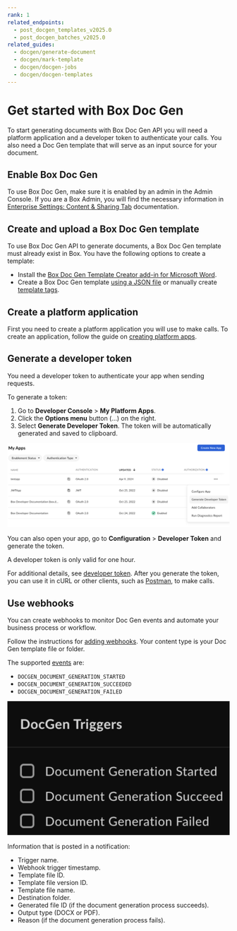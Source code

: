 ```yaml
---
rank: 1
related_endpoints:
  - post_docgen_templates_v2025.0
  - post_docgen_batches_v2025.0
related_guides:
  - docgen/generate-document
  - docgen/mark-template
  - docgen/docgen-jobs
  - docgen/docgen-templates
---
```


# Get started with Box Doc Gen

To start generating documents with Box Doc Gen API you will need a platform application and a developer token to
authenticate your calls. You also need a Doc Gen template that will serve as an input source for your document.

## Enable Box Doc Gen

To use Box Doc Gen, make sure it is enabled by an
admin in the Admin Console.
If you are a Box Admin, you will find the necessary information in
[Enterprise Settings: Content & Sharing Tab][settings] documentation.

## Create and upload a Box Doc Gen template

To use Box Doc Gen API to generate documents, a Box Doc Gen template must already exist in Box. You have the following options to create a template:

* Install the [Box Doc Gen Template Creator add-in for Microsoft Word][template-addin].
* Create a Box Doc Gen template [using a JSON file][json-template] or manually create [template tags][template-tags].

## Create a platform application

First you need to create a platform application
you will use to make calls. To create
an application, follow the guide
on [creating platform apps][createapps].

## Generate a developer token

You need a developer token
to authenticate your app when sending requests.

To generate a token:

1. Go to **Developer Console** > **My Platform Apps**.
2. Click the **Options menu** button (…) on the right.
3. Select **Generate Developer Token**. The token will be automatically generated and saved to clipboard.

![generate token](./images/developer-token.png)

You can also open your app, go to
**Configuration** > **Developer Token**
and generate the token.

<Message type="notice">
A developer token is only valid for one hour.
</Message>

For additional details, see [developer token][token].
After you generate the token, you can use it in cURL
or other clients, such as [Postman][postman], to make
calls.

## Use webhooks 

You can create webhooks to monitor Doc Gen events and automate your business process or workflow.

Follow the instructions for [adding webhooks][webhooks]. Your content type is your Doc Gen template file or folder.

The supported [events][events] are:

* `DOCGEN_DOCUMENT_GENERATION_STARTED`
* `DOCGEN_DOCUMENT_GENERATION_SUCCEEDED` 
* `DOCGEN_DOCUMENT_GENERATION_FAILED`

![Doc Gen event triggers](./images/docgen-triggers.png)

Information that is posted in a notification:

* Trigger name.
* Webhook trigger timestamp.
* Template file ID.
* Template file version ID.
* Template file name.
* Destination folder.
* Generated file ID (if the document generation process succeeds).
* Output type (DOCX or PDF).
* Reason (if the document generation process fails).

[token]: g://authentication/tokens/developer-tokens
[createapps]: g://applications/app-types/platform-apps
[postman]: g://tooling/postman
[settings]: https://support.box.com/hc/en-us/articles/4404822772755-Enterprise-Settings-Content-Sharing-Tab#h_01FYQGK5RW42T07GV985MQ9E9A
[template-addin]: https://support.box.com/hc/en-us/articles/36587535449747-Installing-Box-Doc-Gen-Add-in
[template-tags]: https://support.box.com/hc/en-us/articles/36151895655059-Creating-A-Box-Doc-Gen-Template-Manually
[json-template]: https://support.box.com/hc/en-us/articles/36148012877843-Creating-a-Box-Doc-Gen-Template-using-JSON-data
[webhooks]: g://webhooks/v2/create-v2/
[events]: g://webhooks/triggers
